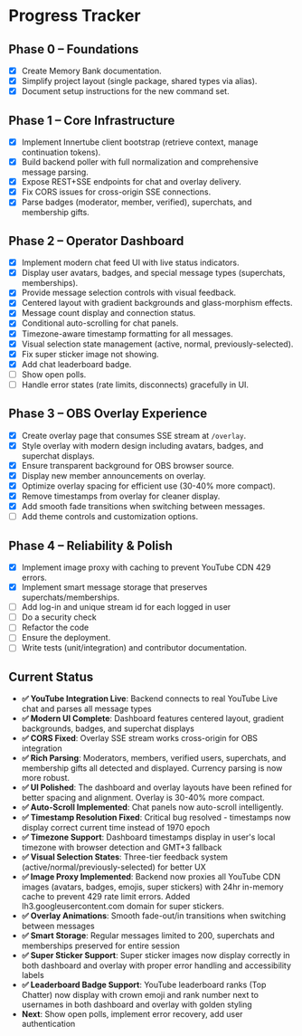 # Progress Tracker

## Phase 0 – Foundations
- [x] Create Memory Bank documentation.
- [x] Simplify project layout (single package, shared types via alias).
- [x] Document setup instructions for the new command set.

## Phase 1 – Core Infrastructure
- [x] Implement Innertube client bootstrap (retrieve context, manage continuation tokens).
- [x] Build backend poller with full normalization and comprehensive message parsing.
- [x] Expose REST+SSE endpoints for chat and overlay delivery.
- [x] Fix CORS issues for cross-origin SSE connections.
- [x] Parse badges (moderator, member, verified), superchats, and membership gifts.

## Phase 2 – Operator Dashboard
- [x] Implement modern chat feed UI with live status indicators.
- [x] Display user avatars, badges, and special message types (superchats, memberships).
- [x] Provide message selection controls with visual feedback.
- [x] Centered layout with gradient backgrounds and glass-morphism effects.
- [x] Message count display and connection status.
- [x] Conditional auto-scrolling for chat panels.
- [x] Timezone-aware timestamp formatting for all messages.
- [x] Visual selection state management (active, normal, previously-selected).
- [x] Fix super sticker image not showing.
- [x] Add chat leaderboard badge.
- [ ] Show open polls.
- [ ] Handle error states (rate limits, disconnects) gracefully in UI.

## Phase 3 – OBS Overlay Experience
- [x] Create overlay page that consumes SSE stream at `/overlay`.
- [x] Style overlay with modern design including avatars, badges, and superchat displays.
- [x] Ensure transparent background for OBS browser source.
- [x] Display new member announcements on overlay.
- [x] Optimize overlay spacing for efficient use (30-40% more compact).
- [x] Remove timestamps from overlay for cleaner display.
- [x] Add smooth fade transitions when switching between messages.
- [ ] Add theme controls and customization options.

## Phase 4 – Reliability & Polish
- [x] Implement image proxy with caching to prevent YouTube CDN 429 errors.
- [x] Implement smart message storage that preserves superchats/memberships.
- [ ] Add log-in and unique stream id for each logged in user
- [ ] Do a security check
- [ ] Refactor the code
- [ ] Ensure the deployment.
- [ ] Write tests (unit/integration) and contributor documentation.

## Current Status
- **✅ YouTube Integration Live**: Backend connects to real YouTube Live chat and parses all message types
- **✅ Modern UI Complete**: Dashboard features centered layout, gradient backgrounds, badges, and superchat displays
- **✅ CORS Fixed**: Overlay SSE stream works cross-origin for OBS integration
- **✅ Rich Parsing**: Moderators, members, verified users, superchats, and membership gifts all detected and displayed. Currency parsing is now more robust.
- **✅ UI Polished**: The dashboard and overlay layouts have been refined for better spacing and alignment. Overlay is 30-40% more compact.
- **✅ Auto-Scroll Implemented**: Chat panels now auto-scroll intelligently.
- **✅ Timestamp Resolution Fixed**: Critical bug resolved - timestamps now display correct current time instead of 1970 epoch
- **✅ Timezone Support**: Dashboard timestamps display in user's local timezone with browser detection and GMT+3 fallback
- **✅ Visual Selection States**: Three-tier feedback system (active/normal/previously-selected) for better UX
- **✅ Image Proxy Implemented**: Backend now proxies all YouTube CDN images (avatars, badges, emojis, super stickers) with 24hr in-memory cache to prevent 429 rate limit errors. Added lh3.googleusercontent.com domain for super stickers.
- **✅ Overlay Animations**: Smooth fade-out/in transitions when switching between messages
- **✅ Smart Storage**: Regular messages limited to 200, superchats and memberships preserved for entire session
- **✅ Super Sticker Support**: Super sticker images now display correctly in both dashboard and overlay with proper error handling and accessibility labels
- **✅ Leaderboard Badge Support**: YouTube leaderboard ranks (Top Chatter) now display with crown emoji and rank number next to usernames in both dashboard and overlay with golden styling
- **Next**: Show open polls, implement error recovery, add user authentication
